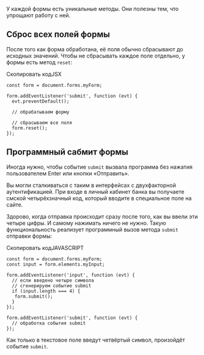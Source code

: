 

У каждой формы есть уникальные методы. Они полезны тем, что упрощают работу с ней.

## Сброс всех полей формы

После того как форма обработана, её поля обычно сбрасывают до исходных значений. Чтобы не сбрасывать каждое поле отдельно, у формы есть метод `reset`:

Скопировать кодJSX

```
const form = document.forms.myForm;

form.addEventListener('submit', function (evt) {
  evt.preventDefault();

  // обрабатываем форму

  // сбрасываем все поля
  form.reset();
}); 
```

## Программный сабмит формы

Иногда нужно, чтобы событие `submit` вызвала программа без нажатия пользователем Enter или кнопки «Отправить».

Вы могли сталкиваться с таким в интерфейсах c двухфакторной аутентификацией. При входе в личный кабинет банка вы получаете смской четырёхзначный код, который вводите в специальное поле на сайте.

Здорово, когда отправка происходит сразу после того, как вы ввели эти четыре цифры. И самому нажимать ничего не нужно. Такую функциональность реализует программный вызов метода `submit` отправки формы:

Скопировать кодJAVASCRIPT

```
const form = document.forms.myForm;
const input = form.elements.myInput;

form.addEventListener('input', function (evt) {
  // если введено четыре символа
  // сгенерируем событие submit
  if (input.length === 4) {
   form.submit();
  }
});

form.addEventListener('submit', function (evt) {
  // обработка события submit
}); 
```

Как только в текстовое поле введут четвёртый символ, произойдёт событие `submit`.